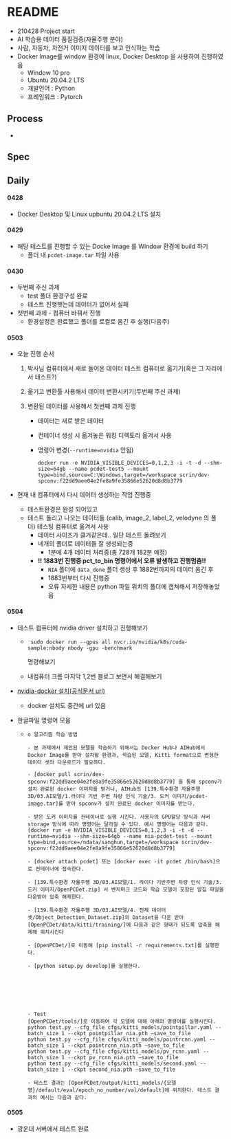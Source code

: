 # README

- 210428 Project start
- AI 학습용 데이터 품질검증(자율주행 분야)
- 사람, 자동차, 자전거 이미지 데이터를 보고 인식하는 학습 
- Docker Image를 window 환경에 linux, Docker Desktop 을 사용하여 진행하였음
  - Window 10 pro
  - Ubuntu 20.04.2 LTS
  - 개발언어 : Python 
  - 프레임워크 : Pytorch



## Process

- 



## Spec







## Daily

#### 0428

- Docker Desktop 및 Linux upbuntu 20.04.2 LTS 설치



#### 0429

- 해당 테스트를 진행할 수 있는 Docke Image 를 Window 환경에 build 하기
  - 폴더 내 `pcdet-image.tar` 파일 사용



#### 0430

- 두번째 주신 과제
  - test 폴더 환경구성 완료 
  - 테스트 진행햇는데 데이터가 없어서 실패
- 첫번째 과제 - 컴퓨터 바꿔서 진행
  - 환경설정은 완료했고 폴더를 로컬로 옴긴 후 실행(다음주)



#### 0503

- 오늘 진행 순서

  1. 박사님 컴퓨터에서 새로 들어온 데이터 테스트 컴퓨터로 옮기기(혹은 그 자리에서 테스트?)

  2. 옮기고 변환툴 사용해서 데이터 변환시키기(두번째 주신 과제)

  3. 변환된 데이터를 사용해서 첫번째 과제 진행

     - 데이터는 새로 받은 데이터

     - 컨테이너 생성 시 옮겨놓은 워킹 디렉토리 옮겨서 사용

     - 명령어 변경(`--runtime=nvidia` 안됨)

       ```
       docker run -e NVIDIA_VISIBLE_DEVICES=0,1,2,3 -i -t -d --shm-size=64gb --name pcdet-test5 --mount type=bind,source=C:\Windows,target=/workspace scrin/dev-spconv:f22dd9aee04e2fe8a9fe35866e52620d8d8b3779
       ```

       

- 현재 내 컴퓨터에서 다시 데이터 생성하는 작업 진행중

  - 테스트환경은 완성 되어있고
  - 테스트 돌리고 나오는 데이터들 (calib, image_2, label_2, velodyne 의 폴더) 테스팅 컴퓨터로 옮겨서 사용
    - 데이터 사이즈가 클거같은데.. 일단 테스트 돌려보기
    - 네개의 폴더로 데이터들 잘 생성되는중
      - 1분에 4개 데이터 처리중(총 728개 182분 예정)
    - **!! 1883번 진행중 pct_to_bin 명령어에서 오류 발생하고 진행멈춤!!**
      - `NIA` 폴더에 `data_done` 폴더 생성 후 1882번까지의 데이터 옴긴 후 
      - 1883번부터 다시 진행중
      - 오류 자세한 내용은 python 파일 위치의 폴더에 캡쳐해서 저장해놓았음



#### 0504

- 테스트 컴퓨터에 nvidia driver 설치하고 진행해보기

  - ```
     sudo docker run --gpus all nvcr.io/nvidia/k8s/cuda-sample:nbody nbody -gpu -benchmark
    ```

    명령해보기

  - 내컴퓨터 크롬 마지막 1,2번 블로그 보면서 해결해보기

- [nvidia-docker 설치(공식문서 url)](https://docs.nvidia.com/datacenter/cloud-native/container-toolkit/install-guide.html)

  - docker 설치도 중간에 url 있음

- 한글파일 명령어 모음

  - ```
    o 알고리즘 학습 방법
    
    - 본 과제에서 제안된 모델을 학습하기 위해서는 Docker Hub나 AIHub에서 Docker Image를 받아 설치할 환경과, 학습된 모델, Kitti format으로 변형한 데이터 셋의 다운로드가 필요하다.
    
    - [docker pull scrin/dev-spconv:f22dd9aee04e2fe8a9fe35866e52620d8d8b3779] 을 통해 spconv가 설치 완료된 docker 이미지를 받거나, AIHub의 [139.특수환경 자율주행 3D/03.AI모델/1.라이다 기반 주변 차량 인식 기술/3. 도커 이미지/pcdet-image.tar]를 받아 spconv가 설치 완료된 docker 이미지를 받는다.
    
    - 받은 도커 이미지를 컨테이너로 실행 시킨다. 사용자의 GPU할당 방식과 서버 storage 방식에 따라 명령어는 달라질 수 있다. 예시 명령어는 다음과 같다.
    [docker run -e NVIDIA_VISIBLE_DEVICES=0,1,2,3 -i -t -d --runtime=nvidia --shm-size=64gb --name nia-pcdet-test --mount type=bind,source=/ndata/sanghun,target=/workspace scrin/dev-spconv:f22dd9aee04e2fe8a9fe35866e52620d8d8b3779]
    
    - [docker attach pcdet] 또는 [docker exec -it pcdet /bin/bash]으로 컨테이너에 접속한다.
    
    - [139.특수환경 자율주행 3D/03.AI모델/1. 라이다 기반주변 차량 인식 기술/3. 도커 이미지/OpenPCDet.zip] 서 벤치마크 코드와 학습 모델이 포함된 알집 파일을 다운받아 압축 해제한다.
    
    - [139.특수환경 자율주행 3D/03.AI모델/4. 전체 데이터셋/Object_Detection_Dataset.zip]의 Dataset을 다운 받아 [OpenPCDet/data/kitti/training/]에 다음과 같은 형태가 되도록 압축을 해제해 위치시킨다
    
    - [OpenPCDet/]로 이동해 [pip install -r requirements.txt]를 실행한다.
    
    - [python setup.py develop]를 실행한다.
    
     
    
    
    
    
    
    - Test
    [OpenPCDet/tools/]로 이동하여 각 모델에 대해 아래의 명령어를 실행시킨다.
    python test.py --cfg_file cfgs/kitti_models/pointpillar.yaml --batch_size 1 --ckpt pointpillar_nia.pth —save_to_file
    python test.py --cfg_file cfgs/kitti_models/pointrcnn.yaml --batch_size 1 --ckpt pointrcnn_nia.pth —save_to_file
    python test.py --cfg_file cfgs/kitti_models/pv_rcnn.yaml --batch_size 1 --ckpt pv_rcnn_nia.pth —save_to_file
    python test.py --cfg_file cfgs/kitti_models/second.yaml --batch_size 1 --ckpt second_nia.pth —save_to_file
    
    - 테스트 결과는 [OpenPCDet/output/kitti_models/{모델명}/default/eval/epoch_no_number/val/default]에 위치한다. 테스트 결과의 예시는 다음과 같다.
    ```




#### 0505

- 광운대 서버에서 테스트 완료 

